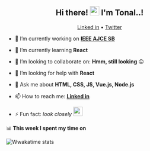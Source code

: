 <!-- <img width="100%" src="https://github.com/tonalmathew/svg-test/blob/main/test.svg"> -->
<h2 align="center">Hi there! <img src="https://media.giphy.com/media/hvRJCLFzcasrR4ia7z/giphy.gif" width="25px"> I'm Tonal..!</h2>
  <p align="center">
  <a href="https://www.linkedin.com/in/tonal-mathew/">Linked in</a> •
  <a href="https://twitter.com/mathewtonal">Twitter</a>
  </p> 


<!-- <p align="left"> <img src="https://komarev.com/ghpvc/?username=tonalmathew&label=Profile%20views&color=0e75b6&style=flat" alt="tonalmathew" /> </p> -->

- 🔭 I’m currently working on **[IEEE AJCE SB](https://github.com/ajceieee)**
- 🌱 I’m currently learning **React**
- 👯 I’m looking to collaborate on: **Hmm, still looking** :neutral_face:
- :thinking: I’m looking for help with **React**
- 💬 Ask me about **HTML, CSS, JS, Vue.js, Node.js**
- 📫 How to reach me: **[Linked in](https://www.linkedin.com/in/tonal-mathew-18a421170/)**
- ⚡ Fun fact: _look closely_ <img src="https://github.com/tonalmathew/tonalmathew/blob/master/src/images/oie_zAd2jZRtSWla.gif" width="25px">

  <!--<img width="100%" src="https://github.com/tonalmathew/svg-test/blob/main/test.svg">-->


📊 **This week I spent my time on**

![Wwakatime stats](https://github-readme-stats-taupe-two.vercel.app/api/wakatime?username=tonalmathew&hide_title=true&hide_border=true&langs_count=3)



<!-- <img align="center" alt="Tonal's github stats" src="https://github-readme-stats.tonalmathew.vercel.app/api?username=tonalmathew&show_icons=true&hide_border=true"/>
-->

